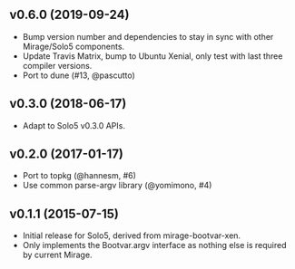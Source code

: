 ## v0.6.0 (2019-09-24)

* Bump version number and dependencies to stay in sync with other Mirage/Solo5
  components.
* Update Travis Matrix, bump to Ubuntu Xenial, only test with last three
  compiler versions.
* Port to dune (#13, @pascutto)

## v0.3.0 (2018-06-17)

* Adapt to Solo5 v0.3.0 APIs.

## v0.2.0 (2017-01-17)

* Port to topkg (@hannesm, #6)
* Use common parse-argv library (@yomimono, #4)

## v0.1.1 (2015-07-15)

* Initial release for Solo5, derived from mirage-bootvar-xen.
* Only implements the Bootvar.argv interface as nothing else is required by
  current Mirage.

